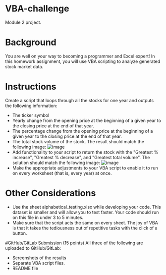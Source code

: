 # VBA-challenge
Module 2 project.

# Background
You are well on your way to becoming a programmer and Excel expert! In this homework assignment, you will use VBA scripting to analyze generated stock market data.

# Instructions
Create a script that loops through all the stocks for one year and outputs the following information:

- The ticker symbol
- Yearly change from the opening price at the beginning of a given year to the closing price at the end of that year.
- The percentage change from the opening price at the beginning of a given year to the closing price at the end of that year.
- The total stock volume of the stock. The result should match the following image:
![image](https://user-images.githubusercontent.com/127918227/231020747-3fe9f4e2-9fc9-44f5-b432-d4e4da7d8625.png)
- Add functionality to your script to return the stock with the "Greatest % increase", "Greatest % decrease", and "Greatest total volume". The solution should match the following image:
![image](https://user-images.githubusercontent.com/127918227/231021314-174dfc28-b8d7-4528-9f48-847bbc0a5621.png)
- Make the appropriate adjustments to your VBA script to enable it to run on every worksheet (that is, every year) at once.

# Other Considerations
- Use the sheet alphabetical_testing.xlsx while developing your code. This dataset is smaller and will allow you to test faster. Your code should run on this file in under 3 to 5 minutes.
- Make sure that the script acts the same on every sheet. The joy of VBA is that it takes the tediousness out of repetitive tasks with the click of a button.

#GitHub/GitLab Submission (15 points)
All three of the following are uploaded to GitHub/GitLab:
- Screenshots of the results
- Separate VBA script files. 
- README file 


